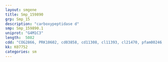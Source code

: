 ```yaml
---
layout: smgene
title: Smp_159890
grp: Smp_15
description: "carboxypeptidase d"
smp: Smp_159890.1
uniprot: "G4M1C3"
length:  5082
cdd: "COG2866, PRK10602, cd03858, cd11308, cl11393, cl21470, pfam00246, pfam13620, smart00631"
kk: K07752
categories: sm
---
```

